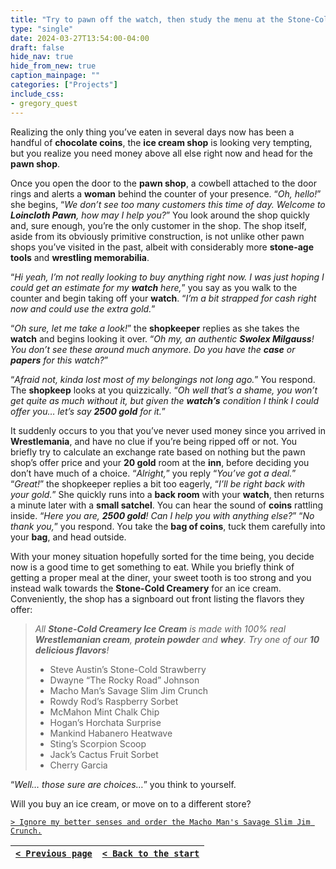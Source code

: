 ```yaml
---
title: "Try to pawn off the watch, then study the menu at the Stone-Cold Creamery in exhastive detail."
type: "single"
date: 2024-03-27T13:54:00-04:00
draft: false
hide_nav: true
hide_from_new: true
caption_mainpage: ""
categories: ["Projects"]
include_css:
- gregory_quest
---
```


Realizing the only thing you’ve eaten in several days now has been a handful of **chocolate coins**, the **ice cream shop** is looking very tempting, but you realize you need money above all else right now and head for the **pawn shop**.

Once you open the door to the **pawn shop**, a cowbell attached to the door rings and alerts a **woman** behind the counter of your presence. “*Oh, hello!*” she begins, “*We don’t see too many customers this time of day. Welcome to **Loincloth Pawn**, how may I help you?*” You look around the shop quickly and, sure enough, you’re the only customer in the shop. The shop itself, aside from its obviously primitive construction, is not unlike other pawn shops you’ve visited in the past, albeit with considerably more **stone-age tools** and **wrestling memorabilia**.

“*Hi yeah, I’m not really looking to buy anything right now. I was just hoping I could get an estimate for my **watch** here,*” you say as you walk to the counter and begin taking off your **watch**. “*I’m a bit strapped for cash right now and could use the extra gold.*”

“*Oh sure, let me take a look!*” the **shopkeeper** replies as she takes the **watch** and begins looking it over. “*Oh my, an authentic **Swolex Milgauss**! You don’t see these around much anymore. Do you have the **case** or **papers** for this watch?*”

“*Afraid not, kinda lost most of my belongings not long ago.*” You respond. The **shopkeep** looks at you quizzically. “*Oh well that’s a shame, you won’t get quite as much without it, but given the **watch’s** condition I think I could offer you… let’s say **2500 gold** for it.*”

It suddenly occurs to you that you’ve never used money since you arrived in **Wrestlemania**, and have no clue if you’re being ripped off or not. You briefly try to calculate an exchange rate based on nothing but the pawn shop’s offer price and your **20 gold** room at the **inn**, before deciding you don’t have much of a choice. “*Alright,*” you reply “*You’ve got a deal.*”
“*Great!*” the shopkeeper replies a bit too eagerly, “*I’ll be right back with your gold.*” She quickly runs into a **back room** with your **watch**, then returns a minute later with a **small satchel**. You can hear the sound of **coins** rattling inside. “*Here you are, **2500 gold**! Can I help you with anything else?*” “*No thank you,*” you respond. You take the **bag of coins**, tuck them carefully into your **bag**, and head outside.

With your money situation hopefully sorted for the time being, you decide now is a good time to get something to eat. While you briefly think of getting a proper meal at the diner, your sweet tooth is too strong and you instead walk towards the **Stone-Cold Creamery** for an ice cream. Conveniently, the shop has a signboard out front listing the flavors they offer:

> *All **Stone-Cold Creamery Ice Cream** is made with 100% real **Wrestlemanian cream**, **protein powder** and **whey**. Try one of our **10 delicious flavors**!*
> - Steve Austin’s Stone-Cold Strawberry
> - Dwayne “The Rocky Road” Johnson
> - Macho Man’s Savage Slim Jim Crunch
> - Rowdy Rod’s Raspberry Sorbet
> - McMahon Mint Chalk Chip
> - Hogan’s Horchata Surprise
> - Mankind Habanero Heatwave
> - Sting’s Scorpion Scoop
> - Jack’s Cactus Fruit Sorbet
> - Cherry Garcia

“*Well… those sure are choices…*” you think to yourself.

Will you buy an ice cream, or move on to a different store? 

[``> Ignore my better senses and order the Macho Man's Savage Slim Jim Crunch.``](../81)

|[``< Previous page``](../79)|[``< Back to the start``](../)|
|---|---|